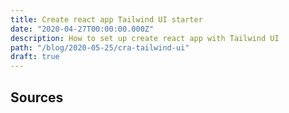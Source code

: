```yaml
---
title: Create react app Tailwind UI starter
date: "2020-04-27T00:00:00.000Z"
description: How to set up create react app with Tailwind UI
path: "/blog/2020-05-25/cra-tailwind-ui"
draft: true
---
```


## Sources

[tailwindcss-docs]: https://tailwindcss.com/
[tailwindui-docs]: https://tailwindui.com/documentation
[cra-tailwind-docs]: https://daveceddia.com/tailwind-create-react-app/
